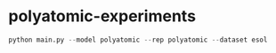 # polyatomic-experiments

```python
python main.py --model polyatomic --rep polyatomic --dataset esol
```